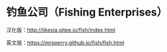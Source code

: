 # 钓鱼公司（Fishing Enterprises）


汉化版：http://likexia.gitee.io/fish/index.html

英文版：https://mrsperry.github.io/fish/fish.html